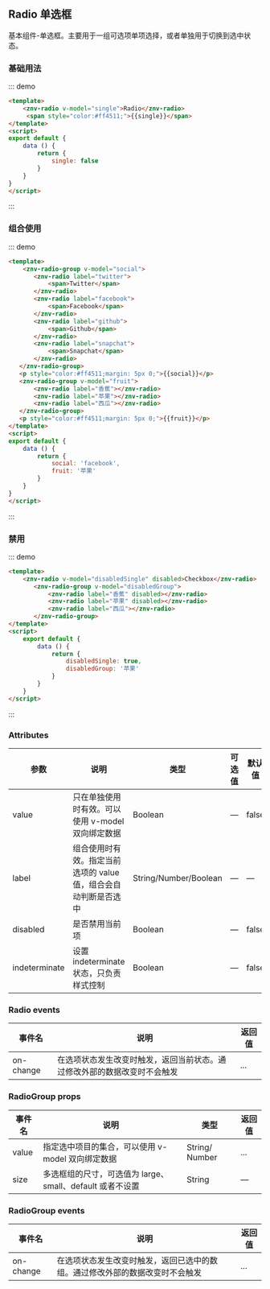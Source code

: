 ## Radio 单选框

<template>
    <div class="global-anchor">
      <znv-anchor :scroll-offset="100">
        <znv-anchor-link href="#ji-chu-yong-fa" title="基础用法"></znv-anchor-link>
        <znv-anchor-link href="#zu-he-shi-yong" title="组合使用"></znv-anchor-link>
        <znv-anchor-link href="#jin-yong" title="禁用"></znv-anchor-link>
        <znv-anchor-link href="#attributes" title="Attributes"></znv-anchor-link>
        <znv-anchor-link href="#radio-events" title="Radio events"></znv-anchor-link>
        <znv-anchor-link href="#radiogroup-slot" title="RadioGroup slot"></znv-anchor-link>
        <znv-anchor-link href="#radiogroup-methods" title="RadioGroup methods"></znv-anchor-link>
      </znv-anchor>
    </div>
</template>

基本组件-单选框。主要用于一组可选项单项选择，或者单独用于切换到选中状态。

### 基础用法

::: demo
```html
<template>
    <znv-radio v-model="single">Radio</znv-radio>
     <span style="color:#ff4511;">{{single}}</span>
</template>
<script>
export default {
    data () {
        return {
            single: false
        }
    }
}
</script>
```
:::

### 组合使用

::: demo
```html
<template>
    <znv-radio-group v-model="social">
       <znv-radio label="twitter">
           <span>Twitter</span>
       </znv-radio>
       <znv-radio label="facebook">
           <span>Facebook</span>
       </znv-radio>
       <znv-radio label="github">
           <span>Github</span>
       </znv-radio>
       <znv-radio label="snapchat">
           <span>Snapchat</span>
       </znv-radio>
   </znv-radio-group>
   <p style="color:#ff4511;margin: 5px 0;">{{social}}</p>
   <znv-radio-group v-model="fruit">
       <znv-radio label="香蕉"></znv-radio>
       <znv-radio label="苹果"></znv-radio>
       <znv-radio label="西瓜"></znv-radio>
   </znv-radio-group>
   <p style="color:#ff4511;margin: 5px 0;">{{fruit}}</p>
</template>
<script>
export default {
    data () {
        return {
            social: 'facebook',
            fruit: '苹果'
        }
    }
}
</script>
```
:::

### 禁用

::: demo
```html
<template>
    <znv-radio v-model="disabledSingle" disabled>Checkbox</znv-radio>
       <znv-radio-group v-model="disabledGroup">
           <znv-radio label="香蕉" disabled></znv-radio>
           <znv-radio label="苹果" disabled></znv-radio>
           <znv-radio label="西瓜"></znv-radio>
       </znv-radio-group>
</template>
<script>
    export default {
        data () {
            return {
                disabledSingle: true,
                disabledGroup: '苹果'
            }
        }
    }
</script>
```
:::

### Attributes

| 参数      | 说明    | 类型      | 可选值       | 默认值   |
|---------- |-------- |---------- |-------------  |-------- |
| value     | 只在单独使用时有效。可以使用 v-model 双向绑定数据   | Boolean  |  —   |   false  |
| label     | 组合使用时有效。指定当前选项的 value 值，组合会自动判断是否选中   | String/Number/Boolean  |  —   |    —   |
| disabled     | 是否禁用当前项  | Boolean  |  —   |   false  |
| indeterminate     | 设置 indeterminate 状态，只负责样式控制  | Boolean  |  —   |   false  |

### Radio events

| 事件名      | 说明    | 返回值  |
|---------- |-------- |---------- |
| on-change     | 在选项状态发生改变时触发，返回当前状态。通过修改外部的数据改变时不会触发  | ... |

### RadioGroup  props

| 事件名      | 说明    |类型      | 返回值  |
|---------- |-------- |---------- |--------- |
| value   | 指定选中项目的集合，可以使用 v-model 双向绑定数据  | String/ Number  | ...  |
| size   | 多选框组的尺寸，可选值为 large、small、default 或者不设置  |String  | — |

### RadioGroup  events

| 事件名      | 说明    | 返回值  |
|---------- |-------- |---------- |
| on-change     | 在选项状态发生改变时触发，返回已选中的数组。通过修改外部的数据改变时不会触发 | ... |

